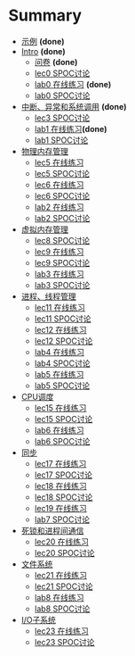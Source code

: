 # Summary

* [示例](README.md) **(done)**
* [Intro](all/1-intro.md) **(done)**
    * [问卷](all/01-1-questionnaire.md) **(done)**
    * [lec0 SPOC讨论](all/01-2-spoc-discussion.md)
    * [lab0 在线练习](all/01-3-lab0-quiz.md) **(done)**
    * [lab0 SPOC讨论](all/01-3-lab0-spoc-discussion.md)
* [中断、异常和系统调用](all/2-intr.md) **(done)**
    * [lec3 SPOC讨论](all/02-1-spoc-discussion.md)
    * [lab1 在线练习](all/02-2-lab1-quiz.md)**(done)**
    * [lab1 SPOC讨论](all/02-2-lab1-spoc-discussion.md)
* [物理内存管理](all/3&4-pmm.md)
    * [lec5 在线练习](all/03-1-quiz.md)
    * [lec5 SPOC讨论](all/03-1-spoc-discussion.md)
    * [lec6 在线练习](all/03-2-quiz.md)
    * [lec6 SPOC讨论](all/03-2-spoc-discussion.md)
    * [lab2 在线练习](all/03-3-lab2-quiz.md)
    * [lab2 SPOC讨论](all/03-3-lab2-spoc-discussion.md)
* [虚拟内存管理](all/5&6-vmm.md)
    * [lec8 SPOC讨论](all/04-1-spoc-discussion.md)
    * [lec9 在线练习](all/04-2-quiz.md)
    * [lec9 SPOC讨论](all/04-2-spoc-discussion.md)
    * [lab3 在线练习](all/04-3-lab3-quiz.md)
    * [lab3 SPOC讨论](all/04-3-lab3-spoc-discussion.md)    
* [进程、线程管理](all/7-process&thread.md)
    * [lec11 在线练习](all/05-1-quiz.md)
    * [lec11 SPOC讨论](all/05-1-spoc-discussion.md)
    * [lec12 在线练习](all/05-2-quiz.md)
    * [lec12 SPOC讨论](all/05-2-spoc-discussion.md)
    * [lab4 在线练习](all/05-3-lab4-quiz.md)
    * [lab4 SPOC讨论](all/05-3-lab4-spoc-discussion.md)
    * [lab5 在线练习](all/05-4-lab5-quiz.md)
    * [lab5 SPOC讨论](all/05-4-lab5-spoc-discussion.md)    
* [CPU调度](all/8-sched.md)
    * [lec15 在线练习](all/06-1-quiz.md)
    * [lec15 SPOC讨论](all/06-1-spoc-discussion.md)
    * [lab6 在线练习](all/06-2-lab6-quiz.md)
    * [lab6 SPOC讨论](all/06-2-lab6-spoc-discussion.md)     
* [同步](all/9-sync.md)
    * [lec17 在线练习](all/07-1-quiz.md)
    * [lec17 SPOC讨论](all/07-1-spoc-discussion.md)    
    * [lec18 在线练习](all/07-2-quiz.md)    
    * [lec18 SPOC讨论](all/07-2-spoc-discussion.md)
    * [lec19 在线练习](all/07-3-lab7-quiz.md)      
    * [lab7 SPOC讨论](all/07-3-lab7-spoc-discussion.md)          
* [死锁和进程间通信](all/11-deadlock.md)
    * [lec20 在线练习](all/08-1-quiz.md)
    * [lec20 SPOC讨论](all/08-1-spoc-discussion.md)
* [文件系统](all/12-filesystem.md)
    * [lec21 在线练习](all/09-1-quiz.md)
    * [lec21 SPOC讨论](all/09-1-spoc-discussion.md)
    * [lab8 在线练习](all/09-2-lab8-quiz.md)      
    * [lab8 SPOC讨论](all/09-2-lab8-spoc-discussion.md)          
* [I/O子系统](all/13-io.md)
    * [lec23 在线练习](all/10-1-quiz.md)
    * [lec23 SPOC讨论](all/10-1-spoc-discussion.md)

